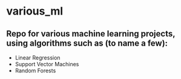 # various_ml
## Repo for various machine learning projects, using algorithms such as (to name a few):
* Linear Regression
* Support Vector Machines
* Random Forests


